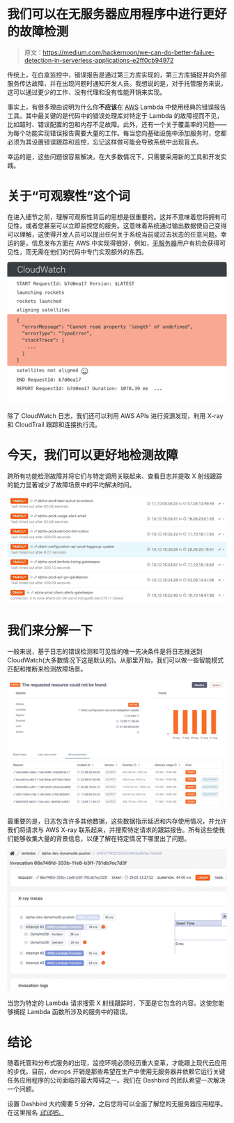 # 我们可以在无服务器应用程序中进行更好的故障检测

> 原文：<https://medium.com/hackernoon/we-can-do-better-failure-detection-in-serverless-applications-e2ff0cb94972>

传统上，在白盒监控中，错误报告是通过第三方库实现的，第三方库捕捉并向外部服务传达故障，并在出现问题时通知开发人员。我想说的是，对于托管服务来说，这可以通过更少的工作、没有代理和没有性能开销来实现。

事实上，有很多理由说明为什么你**不应该**在 [AWS](https://hackernoon.com/tagged/aws) Lambda 中使用经典的错误报告工具。其中最关键的是代码中的错误处理库对特定于 Lambda 的故障视而不见，比如超时、错误配置的包和内存不足故障。此外，还有一个关于覆盖率的问题——为每个功能实现错误报告需要大量的工作。每当您向基础设施中添加服务时，您都必须为其设置错误跟踪和监控，忘记这样做可能会导致系统中出现盲点。

幸运的是，这些问题很容易解决，在大多数情况下，只需要采用新的工具和开发实践。

# 关于“可观察性”这个词

在进入细节之前，理解可观察性背后的思想是很重要的。这并不意味着您将拥有可见性，或者您甚至可以立即监控您的服务。这意味着系统通过输出数据使自己变得可以理解，这使得开发人员可以提出任何关于系统当前或过去状态的任意问题。幸运的是，信息发布方面在 AWS 中实现得很好，例如，[无服务器](https://hackernoon.com/tagged/serverless)用户有机会获得可见性，而无需在他们的代码中专门实现额外的东西。

![](img/96416fd0b139e2798970a8b67b332285.png)

除了 CloudWatch 日志，我们还可以利用 AWS APIs 进行资源发现，利用 X-ray 和 CloudTrail 跟踪和连接执行流。

# 今天，我们可以更好地检测故障

跨所有功能检测故障并将它们与特定调用关联起来、查看日志并提取 X 射线跟踪的能力显著减少了故障场景中的平均解决时间。

![](img/e80d3f5e0181a1cf67d6fc577f2ce006.png)

# 我们来分解一下

一般来说，基于日志的错误检测和可见性的唯一先决条件是将日志推送到 CloudWatch(大多数情况下这是默认的)。从那里开始，我们可以做一些智能模式匹配和推断来检测故障场景。

![](img/242db40d115a749e7080d6ee55e44640.png)

最重要的是，日志包含许多其他数据，这些数据指示延迟和内存使用情况，并允许我们将请求与 AWS X-ray 联系起来，并搜索特定请求的跟踪报告。所有这些使我们能够收集大量的背景信息，以便了解在特定情况下哪里出了问题。

![](img/707497bdff746aad403754a63f6dd747.png)

当您为特定的 Lambda 请求搜索 X 射线跟踪时，下面是它包含的内容。这使您能够捕捉 Lambda 函数所涉及的服务中的错误。

# 结论

随着托管和分布式服务的出现，监控环境必须经历重大变革，才能跟上现代云应用的步伐。目前，devops 开销是那些希望在生产中使用无服务器并依赖它运行关键任务应用程序的公司面临的最大障碍之一。我们在 Dashbird 的团队希望一次解决一个问题。

设置 Dashbird 大约需要 5 分钟，之后您将可以全面了解您的无服务器应用程序。在这里报名 [*试试吧。*](https://dashbird.io/)